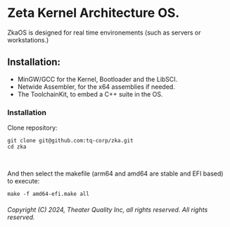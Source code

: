 <!-- README of ZkaOS -->

# Zeta Kernel Architecture OS.

ZkaOS is designed for real time environements (such as servers or workstations.)

## Installation:

- MinGW/GCC for the Kernel, Bootloader and the LibSCI.
- Netwide Assembler, for the x64 assemblies if needed.
- The ToolchainKit, to embed a C++ suite in the OS.

### Installation

Clone repository:

```
git clone git@github.com:tq-corp/zka.git
cd zka
```

</br>

And then select the makefile (arm64 and amd64 are stable and EFI based) to execute:

```
make -f amd64-efi.make all
```

###### Copyright (C) 2024, Theater Quality Inc, all rights reserved. All rights reserved.
